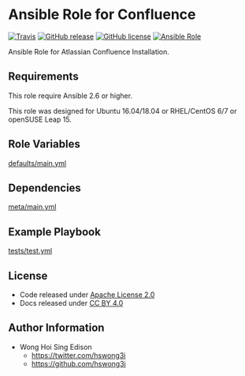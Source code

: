 # Ansible Role for Confluence

[![Travis](https://img.shields.io/travis/alvistack/ansible-role-confluence.svg)](https://travis-ci.org/alvistack/ansible-role-confluence)
[![GitHub release](https://img.shields.io/github/release/alvistack/ansible-role-confluence.svg)](https://github.com/alvistack/ansible-role-confluence)
[![GitHub license](https://img.shields.io/github/license/alvistack/ansible-role-confluence.svg)](https://github.com/alvistack/ansible-role-confluence/blob/master/LICENSE)
[![Ansible Role](https://img.shields.io/badge/galaxy-alvistack.confluence-blue.svg)](https://galaxy.ansible.com/alvistack/confluence)

Ansible Role for Atlassian Confluence Installation.

## Requirements

This role require Ansible 2.6 or higher.

This role was designed for Ubuntu 16.04/18.04 or RHEL/CentOS 6/7 or openSUSE Leap 15.

## Role Variables

[defaults/main.yml](defaults/main.yml)

## Dependencies

[meta/main.yml](meta/main.yml)

## Example Playbook

[tests/test.yml](tests/test.yml)

## License

  - Code released under [Apache License 2.0](LICENSE)
  - Docs released under [CC BY 4.0](http://creativecommons.org/licenses/by/4.0/)

## Author Information

  - Wong Hoi Sing Edison
      - <https://twitter.com/hswong3i>
      - <https://github.com/hswong3i>
